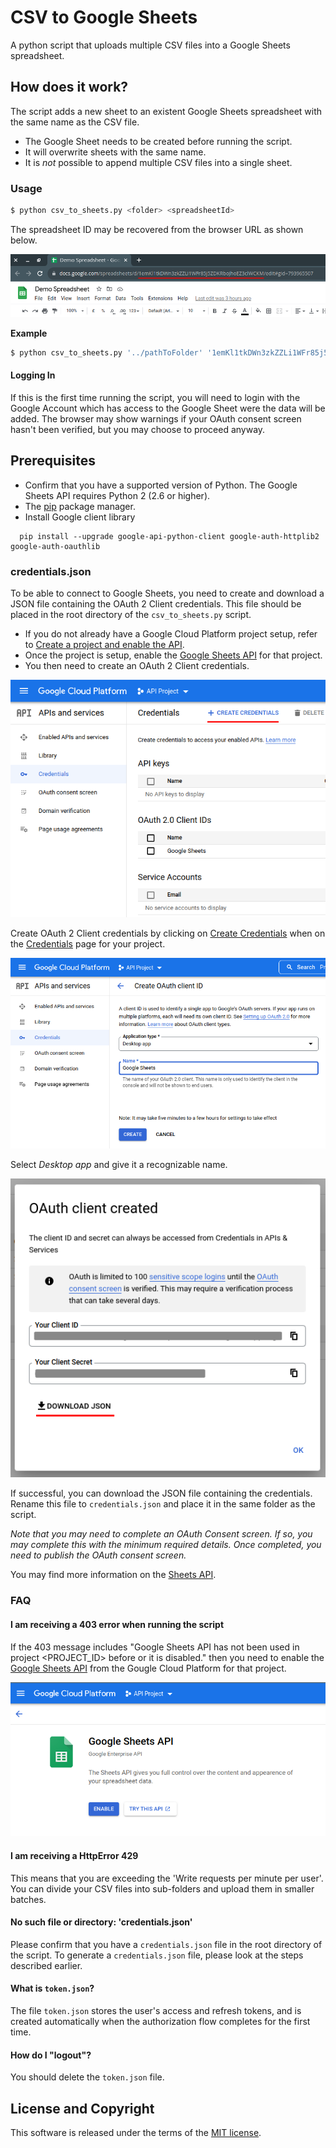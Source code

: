# CSV to Google Sheets

A python script that uploads multiple CSV files into a Google Sheets spreadsheet.

## How does it work?

The script adds a new sheet to an existent Google Sheets spreadsheet with the same name as the CSV file.

- The Google Sheet needs to be created before running the script.
- It will overwrite sheets with the same name.
- It is _not_ possible to append multiple CSV files into a single sheet.

### Usage

```sh
$ python csv_to_sheets.py <folder> <spreadsheetId>
```

The spreadsheet ID may be recovered from the browser URL as shown below.

![Screenshot of Google Sheets with underline beneath spreadsheet ID](./spreadsheetId.png)

**Example**
```sh
$ python csv_to_sheets.py '../pathToFolder' '1emKl1tkDWn3zkZZLi1WFr85j5ZDKRboJhoEZ3clWCKM'
```

#### Logging In

If this is the first time running the script, you will need to login with the Google Account which has access to the Google Sheet were the data will be added. The browser may show warnings if your OAuth consent screen hasn't been verified, but you may choose to proceed anyway.

## Prerequisites

- Confirm that you have a supported version of Python. The Google Sheets API requires Python 2 (2.6 or higher).
- The [pip](https://pypi.org/project/pip/) package manager.
- Install Google client library

```
  pip install --upgrade google-api-python-client google-auth-httplib2 google-auth-oauthlib
```

### credentials.json

To be able to connect to Google Sheets, you need to create and download a JSON file containing the OAuth 2 Client credentials. This file should be placed in the root directory of the `csv_to_sheets.py` script.

- If you do not already have a Google Cloud Platform project setup, refer to [Create a project and enable the API](https://developers.google.com/workspace/guides/create-project).
- Once the project is setup, enable the [Google Sheets API](https://console.cloud.google.com/apis/library/sheets.googleapis.com) for that project.
- You then need to create an OAuth 2 Client credentials.

![Screenshot of Google Cloud Platform with underline on Create Credentials](./create_credentials.png)

Create OAuth 2 Client credentials by clicking on [Create Credentials](https://console.cloud.google.com/apis/credentials/oauthclient) when on the [Credentials](https://console.cloud.google.com/apis/credentials) page for your project.

![Screenshot of Google Cloud Platform with Desktop app selected](./desktop_app.png)

Select _Desktop app_ and give it a recognizable name.

![Screenshot of dialog with blurred out credentials and underline beneath Download JSON button](./download_json.png)

If successful, you can download the JSON file containing the credentials. Rename this file to `credentials.json` and place it in the same folder as the script.

_Note that you may need to complete an OAuth Consent screen. If so, you may complete this with the minimum required details. Once completed, you need to publish the OAuth consent screen._

You may find more information on the [Sheets API](https://developers.google.com/sheets/api/quickstart/python).

### FAQ

#### I am receiving a 403 error when running the script

If the 403 message includes "Google Sheets API has not been used in project <PROJECT_ID> before or it is disabled." then you need to enable the [Google Sheets API](https://console.cloud.google.com/apis/library/sheets.googleapis.com) from the Gougle Cloud Platform for that project.

![Screenshot of Google Cloud Platform with Google Sheets API configuration](./google_cloud_platform.png)

#### I am receiving a HttpError 429

This means that you are exceeding the 'Write requests per minute per user'. You can divide your CSV files into sub-folders and upload them in smaller batches.

#### No such file or directory: 'credentials.json'

Please confirm that you have a `credentials.json` file in the root directory of the script. To generate a `credentials.json` file, please look at the steps described earlier.

#### What is `token.json`?

The file `token.json` stores the user's access and refresh tokens, and is created automatically when the authorization flow completes for the first time.

#### How do I "logout"?

You should delete the `token.json` file.

## License and Copyright

This software is released under the terms of the [MIT license](https://github.com/kevinfarrugia/csv_to_sheets/blob/main/LICENSE).
